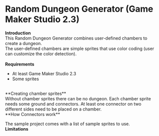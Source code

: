 # Random Dungeon Generator (Game Maker Studio 2.3)

**Introduction**<br/>
This Random Dungeon Generator combines user-defined chambers to create a dungeon.<br/>
The user-defined chambers are simple sprites that use color coding (user can customize the color detection).<br/>
<br/>
**Requirements**<br/>
* At least Game Maker Studio 2.3
* Some sprites
<br/>
**Creating chamber sprites**<br/>
Without chamber sprites there can be no dungeon. 
Each chamber sprite needs some ground and connectors. At least one connector on two different sides need to be placed on a chamber.
<br/>
**How Connectors work**<br/>


The sample project comes with a list of sample sprites to use.
<br/>
**Limitations**<br/>
